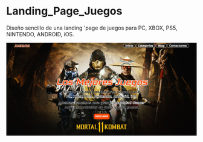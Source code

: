 # Landing_Page_Juegos
Diseño sencillo de una landing 'page de juegos para PC, XBOX, PS5, NINTENDO, ANDROID, iOS.

![](https://github.com/GAMG-94/Landing_Page_Juegos/blob/main/images/1.jpg)
